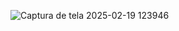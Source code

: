 ![Captura de tela 2025-02-19 123946](https://github.com/user-attachments/assets/462d0fc1-964c-4408-8291-3879a87c4ff6)
